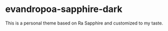 # evandropoa-sapphire-dark

This is a personal theme based on Ra Sapphire and customized to my taste.
